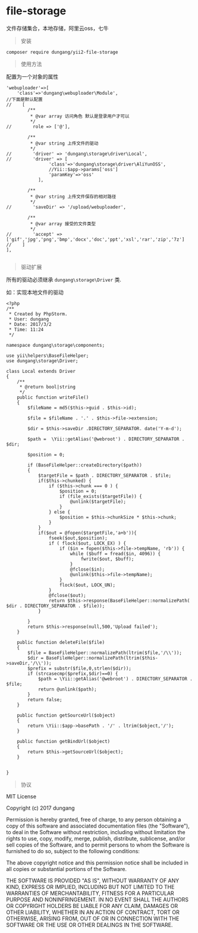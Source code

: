 # file-storage
文件存储集合，本地存储，阿里云oss，七牛

> 安装

```
composer require dungang/yii2-file-storage

```

> 使用方法

配置为一个对象的属性

```
'webuploader'=>[
    'class'=>'dungang\webuploader\Module',
//下面是默认配置    
//    [
        /**
         * @var array 访问角色 默认是登录用户才可以
         */
//        role => ['@'],
         
        /**
         * @var string 上传文件的驱动
         */
//        'driver' => 'dungang\storage\driver\Local',
//        'driver' => [
                'class'=>'dungang\storage\driver\AliYunOSS',
                //Yii::$app->params['oss']
                'paramKey'=>'oss'
            ],
    
        /**
         * @var string 上传文件保存的相对路径
         */
//        'saveDir' => '/upload/webuploader',
    
        /**
         * @var array 接受的文件类型
         */
//        'accept' => ['gif','jpg','png','bmp','docx','doc','ppt','xsl','rar','zip','7z']
//    ]
],
    
```

> 驱动扩展

所有的驱动必须继承 `dungang\storage\Driver` 类.

如：实现本地文件的驱动

```
<?php
/**
 * Created by PhpStorm.
 * User: dungang
 * Date: 2017/3/2
 * Time: 11:24
 */

namespace dungang\storage\components;

use yii\helpers\BaseFileHelper;
use dungang\storage\Driver;

class Local extends Driver
{
    /**
     * @return bool|string
     */
    public function writeFile()
    {
        $fileName = md5($this->guid . $this->id);

        $file = $fileName . '.' . $this->file->extension;

        $dir = $this->saveDir .DIRECTORY_SEPARATOR. date('Y-m-d');

        $path =  \Yii::getAlias('@webroot') . DIRECTORY_SEPARATOR . $dir;

        $position = 0;

        if (BaseFileHelper::createDirectory($path))
        {
            $targetFile = $path . DIRECTORY_SEPARATOR . $file;
            if($this->chunked) {
                if ($this->chunk === 0 ) {
                    $position = 0;
                    if (file_exists($targetFile)) {
                        @unlink($targetFile);
                    }
                } else {
                    $position = $this->chunkSize * $this->chunk;
                }
            }
            if($out = @fopen($targetFile,'a+b')){
                fseek($out,$position);
                if ( flock($out, LOCK_EX) ) {
                    if ($in = fopen($this->file->tempName, 'rb')) {
                        while ($buff = fread($in, 4096)) {
                            fwrite($out, $buff);
                        }
                        @fclose($in);
                        @unlink($this->file->tempName);
                    }
                    flock($out, LOCK_UN);
                }
                @fclose($out);
                return $this->response(BaseFileHelper::normalizePath( $dir . DIRECTORY_SEPARATOR . $file));
            }

        }
        return $this->response(null,500,'Upload failed');
    }

    public function deleteFile($file)
    {
        $file = BaseFileHelper::normalizePath(ltrim($file,'/\\'));
        $dir = BaseFileHelper::normalizePath(ltrim($this->saveDir,'/\\'));
        $prefix = substr($file,0,strlen($dir));
        if (strcasecmp($prefix,$dir)==0) {
            $path = \Yii::getAlias('@webroot') . DIRECTORY_SEPARATOR . $file;
            return @unlink($path);
        }
        return false;
    }

    public function getSourceUrl($object)
    {
        return \Yii::$app->basePath . '/' . ltrim($object,'/');
    }

    public function getBindUrl($object)
    {
        return $this->getSourceUrl($object);
    }


}
```

> 协议

MIT License

Copyright (c) 2017 dungang

Permission is hereby granted, free of charge, to any person obtaining a copy
of this software and associated documentation files (the "Software"), to deal
in the Software without restriction, including without limitation the rights
to use, copy, modify, merge, publish, distribute, sublicense, and/or sell
copies of the Software, and to permit persons to whom the Software is
furnished to do so, subject to the following conditions:

The above copyright notice and this permission notice shall be included in all
copies or substantial portions of the Software.

THE SOFTWARE IS PROVIDED "AS IS", WITHOUT WARRANTY OF ANY KIND, EXPRESS OR
IMPLIED, INCLUDING BUT NOT LIMITED TO THE WARRANTIES OF MERCHANTABILITY,
FITNESS FOR A PARTICULAR PURPOSE AND NONINFRINGEMENT. IN NO EVENT SHALL THE
AUTHORS OR COPYRIGHT HOLDERS BE LIABLE FOR ANY CLAIM, DAMAGES OR OTHER
LIABILITY, WHETHER IN AN ACTION OF CONTRACT, TORT OR OTHERWISE, ARISING FROM,
OUT OF OR IN CONNECTION WITH THE SOFTWARE OR THE USE OR OTHER DEALINGS IN THE
SOFTWARE.

